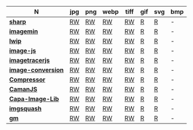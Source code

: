 | **N** | **jpg** | **png** | **webp** | **tiff** | **gif** | **svg** | **bmp**|
| --- | --- | --- | --- | --- | --- | --- | --- |
| [**sharp**](https://github.com/lovell/sharp) | [RW]() | [RW]() | [RW]() | [RW]() | [R]() | [R]() | - |
| [**imagemin**](https://github.com/imagemin/imagemin) | [RW]() | [RW]() | [RW]() | [RW]() | [R]() | [R]() | - |
| [**lwip**](https://github.com/EyalAr/lwip) | [RW]() | [RW]() | [RW]() | [RW]() | [R]() | [R]() | - |
| [**image-js**](https://github.com/image-js/image-js) | [RW]() | [RW]() | [RW]() | [RW]() | [R]() | [R]() | - |
| [**imagetracerjs**](https://github.com/jankovicsandras/imagetracerjs) | [RW]() | [RW]() | [RW]() | [RW]() | [R]() | [R]() | - |
| [**image-conversion**](https://github.com/WangYuLue/image-conversion) | [RW]() | [RW]() | [RW]() | [RW]() | [R]() | [R]() | - |
| [**Compressor**](https://github.com/fengyuanchen/compressorjs) | [RW]() | [RW]() | [RW]() | [RW]() | [R]() | [R]() | - |
| [**CamanJS**](https://github.com/meltingice/CamanJS/) | [RW]() | [RW]() | [RW]() | [RW]() | [R]() | [R]() | - |
| [**Capa-Image-Lib**](https://gitlab.com/Capa_Album/capa_image_lib#README) | [RW]() | [RW]() | [RW]() | [RW]() | [R]() | [R]() | - |
| [**imgsquash**](https://github.com/eashish93/imgsquash) | [RW]() | [RW]() | [RW]() | [RW]() | [R]() | [R]() | - |
| [**gm**](https://github.com/aheckmann/gm) | [RW]() | [RW]() | [RW]() | [RW]() | [R]() | [R]() | - |